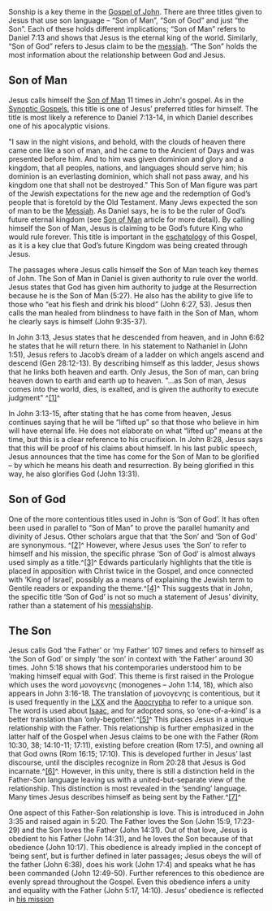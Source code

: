 Sonship is a key theme in the
[Gospel of John](Gospel_of_John "Gospel of John"). There are three
titles given to Jesus that use son language – “Son of Man”, “Son of
God” and just “the Son”. Each of these holds different
implications; “Son of Man” refers to Daniel 7:13 and shows that
Jesus is the eternal king of the world. Similarly, “Son of God”
refers to Jesus claim to be the
[messiah](Messiah_in_the_Gospel_of_John "Messiah in the Gospel of John").
“The Son” holds the most information about the relationship between
God and Jesus.

## Son of Man

Jesus calls himself the [Son of Man](Son_of_Man "Son of Man") 11
times in John's gospel. As in the
[Synoptic Gospels](Synoptic_Gospels "Synoptic Gospels"), this title
is one of Jesus’ preferred titles for himself. The title is most
likely a reference to Daniel 7:13-14, in which Daniel describes one
of his apocalyptic visions.

"I saw in the night visions, and behold, with the clouds of heaven
there came one like a son of man, and he came to the Ancient of
Days and was presented before him. And to him was given dominion
and glory and a kingdom, that all peoples, nations, and languages
should serve him; his dominion is an everlasting dominion, which
shall not pass away, and his kingdom one that shall not be
destroyed."
This Son of Man figure was part of the Jewish expectations for the
new age and the redemption of God’s people that is foretold by the
Old Testament. Many Jews expected the son of man to be the
[Messiah](Messiah "Messiah"). As Daniel says, he is to be the ruler
of God’s future eternal kingdom (see
[Son of Man](Son_of_Man "Son of Man") article for more detail). By
calling himself the Son of Man, Jesus is claiming to be God’s
future King who would rule forever. This title is important in the
[eschatology](index.php?title=Eschatology_in_the_Gospel_of_John&action=edit&redlink=1 "Eschatology in the Gospel of John (page does not exist)")
of this Gospel, as it is a key clue that God’s future Kingdom was
being created through Jesus.

The passages where Jesus calls himself the Son of Man teach key
themes of John. The Son of Man in Daniel is given authority to rule
over the world. Jesus states that God has given him authority to
judge at the Resurrection because he is the Son of Man (5:27). He
also has the ability to give life to those who “eat his flesh and
drink his blood” (John 6:27, 53). Jesus then calls the man healed
from blindness to have faith in the Son of Man, whom he clearly
says is himself (John 9:35-37).

In John 3:13, Jesus states that he descended from heaven, and in
John 6:62 he states that he will return there. In his statement to
Nathaniel in (John 1:51), Jesus refers to Jacob’s dream of a ladder
on which angels ascend and descend (Gen 28:12-13). By describing
himself as this ladder, Jesus shows that he links both heaven and
earth. Only Jesus, the Son of man, can bring heaven down to earth
and earth up to heaven. "...as Son of man, Jesus comes into the
world, dies, is exalted, and is given the authority to execute
judgment" ^[[1]](#note-0)^

In John 3:13-15, after stating that he has come from heaven, Jesus
continues saying that he will be “lifted up” so that those who
believe in him will have eternal life. He does not elaborate on
what “lifted up” means at the time, but this is a clear reference
to his crucifixion. In John 8:28, Jesus says that this will be
proof of his claims about himself. In his last public speech, Jesus
announces that the time has come for the Son of Man to be glorified
– by which he means his death and resurrection. By being glorified
in this way, he also glorifies God (John 13:31).

## Son of God

One of the more contentious titles used in John is ‘Son of God’. It
has often been used in parallel to “Son of Man” to prove the
parallel humanity and divinity of Jesus. Other scholars argue that
that ‘the Son’ and ‘Son of God’ are synonymous. ^[[2]](#note-1)^
However, where Jesus uses ‘the Son’ to refer to himself and his
mission, the specific phrase ‘Son of God’ is almost always used
simply as a title.^[[3]](#note-2)^ Edwards particularly highlights
that the title is placed in apposition with Christ twice in the
Gospel, and once connected with ‘King of Israel’, possibly as a
means of explaining the Jewish term to Gentile readers or expanding
the theme.^[[4]](#note-3)^ This suggests that in John, the specific
title ‘Son of God’ is not so much a statement of Jesus’ divinity,
rather than a statement of his
[messiahship](Messiah_in_the_Gospel_of_John "Messiah in the Gospel of John").

## The Son

Jesus calls God ‘the Father’ or ‘my Father’ 107 times and refers to
himself as ‘the Son of God’ or simply ‘the son’ in context with
‘the Father’ around 30 times. John 5:18 shows that his
contemporaries understood him to be ‘making himself equal with
God’. This theme is first raised in the Prologue which uses the
word μονογενης (monogenes – John 1:14, 18), which also appears in
John 3:16-18. The translation of μονογενης is contentious, but it
is used frequently in the [LXX](LXX "LXX") and the
[Apocrypha](Apocrypha "Apocrypha") to refer to a unique son. The
word is used about
[Isaac](index.php?title=Isaac&action=edit&redlink=1 "Isaac (page does not exist)"),
and for adopted sons, so ‘one-of-a-kind’ is a better translation
than ‘only-begotten’.^[[5]](#note-4)^ This places Jesus in a unique
relationship with the Father. This relationship is further
emphasized in the latter half of the Gospel when Jesus claims to be
one with the Father (Rom 10:30, 38; 14:10-11; 17:11), existing
before creation (Rom 17:5), and owning all that God owns (Rom
16:15; 17:10). This is developed further in Jesus’ last discourse,
until the disciples recognize in Rom 20:28 that Jesus is God
incarnate.^[[6]](#note-5)^. However, in this unity, there is still
a distinction held in the Father-Son language leaving us with a
united-but-separate view of the relationship. This distinction is
most revealed in the ‘sending’ language. Many times Jesus describes
himself as being sent by the Father.^[[7]](#note-6)^

One aspect of this Father-Son relationship is love. This is
introduced in John 3:35 and raised again in 5:20. The Father loves
the Son (John 15:9, 17:23-29) and the Son loves the Father (John
14:31). Out of that love, Jesus is obedient to his Father (John
14:31), and he loves the Son because of that obedience (John
10:17). This obedience is already implied in the concept of ‘being
sent’, but is further defined in later passages; Jesus obeys the
will of the father (John 6:38), does his work (John 17:4) and
speaks what he has been commanded (John 12:49-50). Further
references to this obedience are evenly spread throughout the
Gospel. Even this obedience infers a unity and equality with the
Father (John 5:17, 14:10). Jesus’ obedience is reflected in
[his mission](index.php?title=Jesus_Mission_in_the_Gospel_of_John&action=edit&redlink=1 "Jesus Mission in the Gospel of John (page does not exist)")



